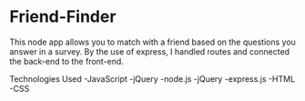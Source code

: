 # Friend-Finder
This node app allows you to match with a friend based on the questions you answer in a survey. By the use of express, I handled routes and connected the back-end to the front-end.

Technologies Used
-JavaScript
-jQuery
-node.js
-jQuery
-express.js
-HTML
-CSS

